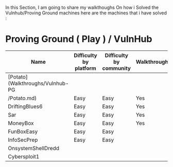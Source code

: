 In this Section, I am going to share my walkthoughs On how i Solved the Vulnhub/Proving Ground machines
here are the machines that i have solved :

# Proving Ground ( Play ) / VulnHub
| Name             | Difficulty by platform | Difficulty by community | Walkthrough             |
|------------------|------------------------|--------------------------|-------------------------|
| [Potato](Walkthroughs/Vulnhub-PG
/Potato.md)            | Easy                   | Easy                    | Yes                     |
| DriftingBlues6 | Easy                   | Easy                    |     Yes                    |
| Sar                | Easy                   | Easy                    |       Yes                  |
| MoneyBox     | Easy                   | Easy                    |               Yes          |
| FunBoxEasy    | Easy                   | Easy                    |                         |
| InfoSecPrep     | Easy                   | Easy                    |                         |
| OnsystemShellDredd |                        |                         |                         |
| Cybersploit1   |                        |                         |                         |

